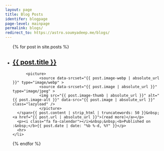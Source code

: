 ```yaml
---
layout: page
title: Blog Posts
identifer: blogpage
page-level: mainpage
permalink: blogs/
redirect_to: https://astro.soumyadeep.me/blogs/
---
```


<ul>
  {% for post in site.posts %}
    <li>
      <h2><a href="{{ post.url | absolute_url }}">{{ post.title }}</a></h2>
      <p><span class="image left">
          
          <picture>
                <source data-srcset="{{ post.image-webp | absolute_url }}" type="image/webp" >
                <source data-srcset="{{ post.image | absolute_url }}" type="image/jpeg" > 
                <img src="{{ post.image-thumb | absolute_url }}" alt="{{ post.image-alt }}" data-src="{{ post.image | absolute_url }}"  class="lazyload" />
                </picture> 
      </span>{{ post.content | strip_html | truncatewords: 50 }}&nbsp;<a href="{{ post.url | absolute_url }}">(read more)</a></p>    
      <p><i class="fa fa-calendar"></i>&nbsp;&nbsp;<b>Published on :&nbsp;</b>{{ post.date | date: "%b %-d, %Y" }}</p>
      <hr>
    </li>
  {% endfor %}
</ul>
